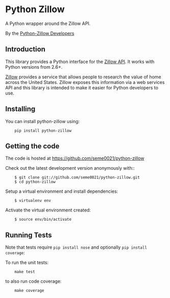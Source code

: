 Python Zillow
=============

A Python wrapper around the Zillow API.

By the [Python-Zillow Developers](<python-zillow@googlegroups.com>)


Introduction
------------

This library provides a Python interface for the [Zillow API](http://www.zillow.com/howto/api/APIOverview.htm). It works with Python versions from 2.6+.

[Zillow](www.zillow.com) provides a service that allows people to research the value of home across the United States. 
Zillow exposes this information via a web services API and this library is intended to make it easier for Python developers to use.


Installing
----------

You can install python-zillow using:

```shell
    pip install python-zillow
```

Getting the code
----------------

The code is hosted at https://github.com/seme0021/python-zillow

Check out the latest development version anonymously with::
```shell
    $ git clone git://github.com/seme0021/python-zillow.git
    $ cd python-zillow
```

Setup a virtual environment and install dependencies:

```shell
	$ virtualenv env
```

Activate the virtual environment created:

```shell
	$ source env/bin/activate
```

Running Tests
-------------
Note that tests require ```pip install nose``` and optionally ```pip install coverage```:

To run the unit tests:
```shell
	make test
```

to also run code coverage:

```shell
    make coverage
```
